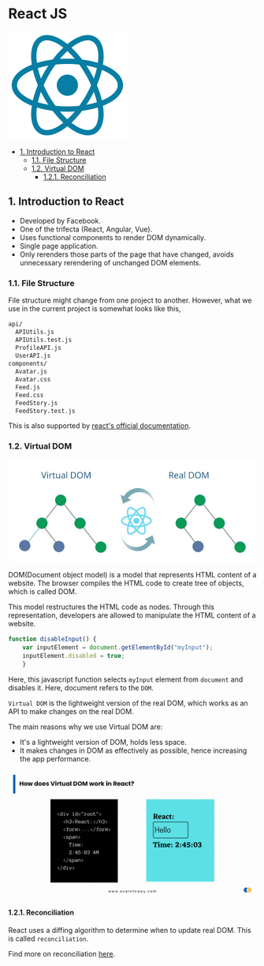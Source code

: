 <h1>React JS</h1>

![React Logo](images/React_Logo_SVG.svg.png)

- [1. Introduction to React](#1-introduction-to-react)
  - [1.1. File Structure](#11-file-structure)
  - [1.2. Virtual DOM](#12-virtual-dom)
    - [1.2.1. Reconciliation](#121-reconciliation)
## 1. Introduction to React

- Developed by Facebook.
- One of the trifecta (React, Angular, Vue).
- Uses functional components to render DOM dynamically.
- Single page application.
- Only rerenders those parts of the page that have changed, avoids unnecessary rerendering of unchanged DOM elements.

### 1.1. File Structure

File structure might change from one project to another. However, what we use in the current project is somewhat looks like this,

```
api/
  APIUtils.js
  APIUtils.test.js
  ProfileAPI.js
  UserAPI.js
components/
  Avatar.js
  Avatar.css
  Feed.js
  Feed.css
  FeedStory.js
  FeedStory.test.js
```

This is also supported by [react's official documentation](https://legacy.reactjs.org/docs/faq-structure.html).

### 1.2. Virtual DOM

![Virtual DOM and React](images/virtual_real_DOM.jpeg)

DOM(Document object model) is a model that represents HTML content of a website. The browser compiles the HTML code to create tree of objects, which is called DOM.

This model restructures the HTML code as nodes. Through this representation, developers are allowed to manipulate the HTML content of a website.

```js
function disableInput() {
    var inputElement = document.getElementById("myInput");
    inputElement.disabled = true;
    }
```

Here, this javascript function selects `myInput` element from `document` and disables it. Here, document refers to the `DOM`.

`Virtual DOM` is the lightweight version of the real DOM, which works as an API to make changes on the real DOM.

The main reasons why we use Virtual DOM are:
- It's a lightweight version of DOM, holds less space.
- It makes changes in DOM as effectively as possible, hence increasing the app performance.
  
![A working digital clock implementation with react code](images/how-does-virtual-dom-work-in-react.gif)

#### 1.2.1. Reconciliation
React uses a diffing algorithm to determine when to update real DOM. This is called `reconciliation`. 

Find more on reconciliation [here](https://legacy.reactjs.org/docs/reconciliation.html).
